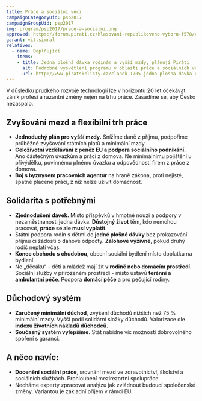 ```yaml
---
title: Práce a sociální věci
campaignCategoryUid: psp2017
campaignGroupUid: psp2017
img: program/psp2017/prace-a-socialni.png
approved: https://forum.pirati.cz/hlasovani-republikoveho-vyboru-f578/rv-36-2017-program-2017-prace-a-socialni-veci-r-h-1-k-t37129-10.html
garant: vit.simral
relatives:
  - name: Doplňující
    items:
    - title: Jedna plošná dávka rodinám a vyšší mzdy, plánují Piráti
      alt: Podrobné vysvětlení programu v oblasti práce a sociálních věcí
      url: http://www.piratskelisty.cz/clanek-1705-jedna-plosna-davka-rodinam-a-vyssi-mzdy-planuji-pirati
---
```


V důsledku prudkého rozvoje technologií lze v horizontu 20 let očekávat zánik profesí a
razantní změny nejen na trhu práce. Zasadíme se, aby Česko nezaspalo.

## Zvyšování mezd a flexibilní trh práce

* **Jednoduchý plán pro vyšší mzdy.** Snížíme daně z příjmu, podpoříme průběžné
zvyšování státních platů a minimální mzdy.
* **Celoživotní vzdělávání z peněz EU a podpora sociálního podnikání.** Ano částečným
úvazkům a práci z domova. Ne minimálnímu pojištění u přivýdělku, povinnému plnému
úvazku a odpovědnosti firem z práce z domova.
* **Boj s byznysem pracovních agentur** na hraně zákona, proti nejisté, špatně placené
práci, z níž nelze uživit domácnost.

## Solidarita s potřebnými

* **Zjednodušení dávek.** Místo příspěvků v hmotné nouzi a podpory v nezaměstnanosti jedna
dávka. **Důstojný život** těm, kdo nemohou pracovat, **práce se ale musí vyplatit**.
* Státní podpora rodin s dětmi do **jedné plošné dávky** bez prokazování příjmu či žádosti o
daňové odpočty. **Zálohové výživné**, pokud druhý rodič neplatí včas.
* **Konec obchodu s chudobou**, obecní sociální bydlení místo doplatku na bydlení.
* Ne „děcáku“ - děti a mládež mají žít **v rodině nebo domácím prostředí.** Sociální služby v
přirozeném prostředí - místo ústavů **terénní a ambulantní péče**. Podpora **domácí péče** a
pro pečující rodiny.

## Důchodový systém

* **Zaručený minimální důchod**, zvýšení důchodů nižších než 75 % minimální mzdy. Vyšší
podíl solidární složky důchodů. Valorizace dle **indexu životních nákladů důchodců.**
* **Současný systém vylepšíme.** Stát nabídne víc možností dobrovolného spoření s garancí.

## A něco navíc:

* **Docenění sociální práce**, srovnání mezd ve zdravotnictví, školství a sociálních službách.
Prohloubení mezirezortní spolupráce.
* Necháme experty zpracovat analýzu jak zvládnout budoucí společenské změny. Variantou
je základní příjem v rámci EU.
